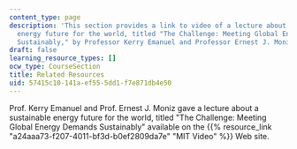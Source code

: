 ```yaml
---
content_type: page
description: 'This section provides a link to video of a lecture about a sustainable
  energy future for the world, titled "The Challenge: Meeting Global Energy Demands
  Sustainably," by Professor Kerry Emanuel and Professor Ernest J. Moniz.'
draft: false
learning_resource_types: []
ocw_type: CourseSection
title: Related Resources
uid: 57415c10-141a-ef55-5dd1-f7e871db4e50
---
```

Prof. Kerry Emanuel and Prof. Ernest J. Moniz gave a lecture about a sustainable energy future for the world, titled "The Challenge: Meeting Global Energy Demands Sustainably" available on the {{% resource_link "a24aaa73-f207-4011-bf3d-b0ef2809da7e" "MIT Video" %}} Web site.
